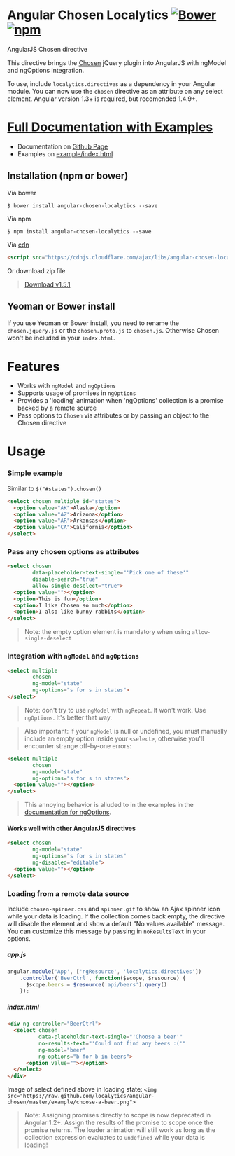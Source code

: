 Angular Chosen Localytics [![Bower](https://img.shields.io/bower/v/angular-chosen-localytics.svg)](https://github.com/leocaseiro/angular-chosen) [![npm](https://img.shields.io/npm/v/angular-chosen-localytics.svg)](https://www.npmjs.com/package/angular-chosen-localytics)
==============

AngularJS Chosen directive

This directive brings the [Chosen](http://harvesthq.github.com/chosen/) jQuery plugin
into AngularJS with ngModel and ngOptions integration.

To use, include `localytics.directives` as a dependency in your Angular module.  You can now
use the `chosen` directive as an attribute on any select element.  Angular version 1.3+ is required, but recomended 1.4.9+.

# [Full Documentation with Examples](http://leocaseiro.github.io/angular-chosen/)
* Documentation on [Github Page](http://leocaseiro.github.io/angular-chosen/)
* Examples on [example/index.html](http://htmlpreview.github.io/?https://github.com/leocaseiro/angular-chosen/blob/master/example/index.html)



## Installation (npm or bower)

Via bower

    $ bower install angular-chosen-localytics --save

Via npm

    $ npm install angular-chosen-localytics --save


Via [cdn](https://cdnjs.com/libraries/angular-chosen-localytics)
```html
<script src="https://cdnjs.cloudflare.com/ajax/libs/angular-chosen-localytics/1.4.0/angular-chosen.min.js"></script>
```

    

Or download zip file
> [Download v1.5.1](https://github.com/leocaseiro/angular-chosen/archive/1.5.1.zip)




## Yeoman or Bower install
If you use Yeoman or Bower install, you need to rename the `chosen.jquery.js` or the `chosen.proto.js` to `chosen.js`. Otherwise Chosen won't be included in your `index.html`.

# Features
  * Works with `ngModel` and `ngOptions`
  * Supports usage of promises in `ngOptions`
  * Provides a 'loading' animation when 'ngOptions' collection is a promise backed by a remote source
  * Pass options to `Chosen` via attributes or by passing an object to the Chosen directive

# Usage

### Simple example
Similar to `$("#states").chosen()`

```html
<select chosen multiple id="states">
  <option value="AK">Alaska</option>
  <option value="AZ">Arizona</option>
  <option value="AR">Arkansas</option>
  <option value="CA">California</option>
</select>
```

### Pass any chosen options as attributes

```html
<select chosen
        data-placeholder-text-single="'Pick one of these'"
        disable-search="true"
        allow-single-deselect="true">
  <option value=""></option>
  <option>This is fun</option>
  <option>I like Chosen so much</option>
  <option>I also like bunny rabbits</option>
</select>
```
> Note: the empty option element is mandatory when using `allow-single-deselect`

### Integration with `ngModel` and `ngOptions`

```html
<select multiple
        chosen
        ng-model="state"
        ng-options="s for s in states">
</select>
```

> Note: don't try to use `ngModel` with `ngRepeat`.  It won't work.  Use `ngOptions`.  It's better that way.

> Also important: if your `ngModel` is null or undefined, you must manually include an empty option inside your `<select>`, otherwise you'll encounter strange off-by-one errors:

```html
<select multiple
        chosen
        ng-model="state"
        ng-options="s for s in states">
  <option value=""></option>
</select>
```

> This annoying behavior is alluded to in the examples in the [documentation for ngOptions](http://docs.angularjs.org/api/ng.directive:select).

#### Works well with other AngularJS directives

```html
<select chosen
        ng-model="state"
        ng-options="s for s in states"
        ng-disabled="editable">
  <option value=""></option>
</select>
```

### Loading from a remote data source
Include `chosen-spinner.css` and `spinner.gif` to show an Ajax spinner icon while your data is loading.  If the collection comes back empty, the directive will disable the element and show a default
"No values available" message.  You can customize this message by passing in `noResultsText` in your options.

##### app.js
```js
angular.module('App', ['ngResource', 'localytics.directives'])
    .controller('BeerCtrl', function($scope, $resource) {
      $scope.beers = $resource('api/beers').query()
    });
```

##### index.html
```html
<div ng-controller="BeerCtrl">
  <select chosen
          data-placeholder-text-single="'Choose a beer'"
          no-results-text="'Could not find any beers :('"
          ng-model="beer"
          ng-options="b for b in beers">
      <option value=""></option>
  </select>
</div>
```

Image of select defined above in loading state:
`<img src="https://raw.github.com/localytics/angular-chosen/master/example/choose-a-beer.png">`

> Note: Assigning promises directly to scope is now deprecated in Angular 1.2+.  Assign the results of the promise to scope
once the promise returns.  The loader animation will still work as long as the collection expression
evaluates to `undefined` while your data is loading!
